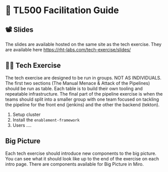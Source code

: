 # 🔖 TL500 Facilitation Guide

## 📽 Slides
The slides are available hosted on the same site as the tech exercise. They are available here https://rht-labs.com/tech-exercise/slides/

## 🧙‍♀️ Tech Exercise
The tech exercise are designed to be run in groups. NOT AS INDIVIDUALS. The first two sections (The Manual Menace & Attack of the Pipelines) should be run as table. Each table is to build their own tooling and repeatable infrastructure. The final part of the pipeline exercise is when the teams should split into a smaller group with one team focused on tackling the pipeline for the front end (jenkins) and the other the backend (tekton).

1. Setup cluster
2. Install the `enablement-framework`
3. Users ....

## Big Picture
Each tech exercise should introduce new components to the big picture. You can see what it should look like up to the end of the exercise on each intro page. There are components available for Big Picture in Miro.